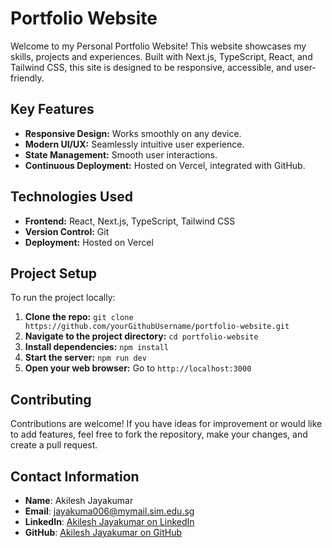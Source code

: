 # Portfolio Website

Welcome to my Personal Portfolio Website! This website showcases my skills, projects and experiences. Built with Next.js, TypeScript, React, and Tailwind CSS, this site is designed to be responsive, accessible, and user-friendly.

## Key Features

- **Responsive Design:** Works smoothly on any device.
- **Modern UI/UX:** Seamlessly intuitive user experience.
- **State Management:** Smooth user interactions.
- **Continuous Deployment:** Hosted on Vercel, integrated with GitHub.

## Technologies Used

- **Frontend:** React, Next.js, TypeScript, Tailwind CSS
- **Version Control:** Git
- **Deployment:** Hosted on Vercel

## Project Setup

To run the project locally:

1. **Clone the repo:** `git clone https://github.com/yourGithubUsername/portfolio-website.git`
2. **Navigate to the project directory:** `cd portfolio-website`
3. **Install dependencies:** `npm install`
4. **Start the server:** `npm run dev`
5. **Open your web browser:** Go to `http://localhost:3000`

## Contributing

Contributions are welcome! If you have ideas for improvement or would like to add features, feel free to fork the repository, make your changes, and create a pull request.

## Contact Information

- **Name**: Akilesh Jayakumar
- **Email**: jayakuma006@mymail.sim.edu.sg
- **LinkedIn**: [Akilesh Jayakumar on LinkedIn](https://www.linkedin.com/in/akileshjayakumar/)
- **GitHub**: [Akilesh Jayakumar on GitHub](https://github.com/akileshjayakumar)
